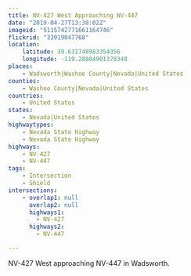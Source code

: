 ```yaml
---
title: NV-427 West Approaching NV-447
date: "2019-04-27T13:38:02Z"
imageid: "5115742771661164746"
flickrid: "33919047768"
location:
    latitude: 39.631748983354356
    longitude: -119.28804901378348
places:
    - Wadsworth|Washoe County|Nevada|United States
counties:
    - Washoe County|Nevada|United States
countries:
    - United States
states:
    - Nevada|United States
highwaytypes:
    - Nevada State Highway
    - Nevada State Highway
highways:
    - NV-427
    - NV-447
tags:
    - Intersection
    - Shield
intersections:
    - overlap1: null
      overlap2: null
      highways1:
        - NV-427
      highways2:
        - NV-447

---
```

NV-427 West approaching NV-447 in Wadsworth.